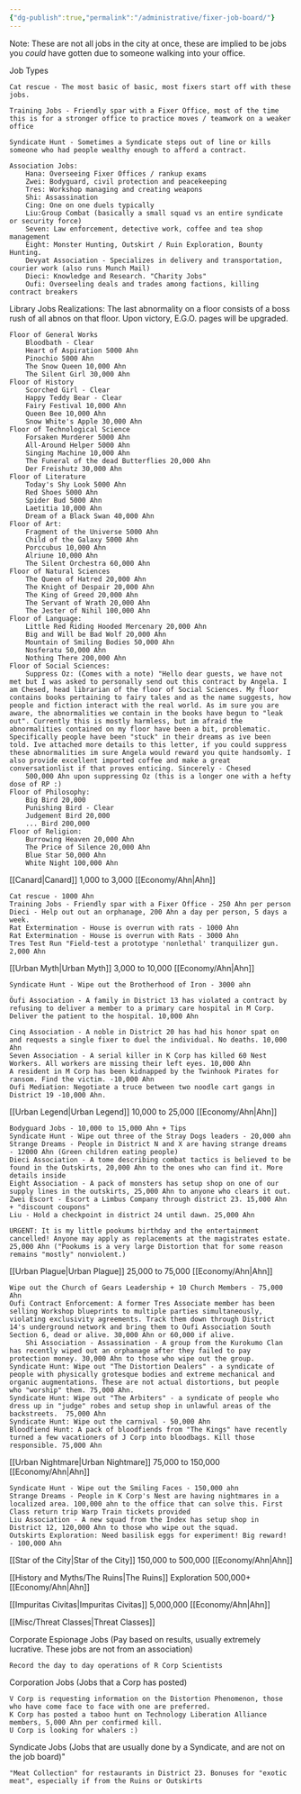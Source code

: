 ```yaml
---
{"dg-publish":true,"permalink":"/administrative/fixer-job-board/"}
---
```


Note: These are not all jobs in the city at once, these are implied to be jobs you *could* have gotten due to someone walking into your office.


Job Types

	Cat rescue - The most basic of basic, most fixers start off with these jobs.
	
	Training Jobs - Friendly spar with a Fixer Office, most of the time this is for a stronger office to practice moves / teamwork on a weaker office
	
	Syndicate Hunt - Sometimes a Syndicate steps out of line or kills someone who had people wealthy enough to afford a contract.
	
	Association Jobs:
		Hana: Overseeing Fixer Offices / rankup exams
		Zwei: Bodyguard, civil protection and peacekeeping
		Tres: Workshop managing and creating weapons
		Shi: Assassination
		Cing: One on one duels typically
		Liu:Group Combat (basically a small squad vs an entire syndicate or security force)
		Seven: Law enforcement, detective work, coffee and tea shop management
		Eight: Monster Hunting, Outskirt / Ruin Exploration, Bounty Hunting.
		Devyat Association - Specializes in delivery and transportation, courier work (also runs Munch Mail)
		Dieci: Knowledge and Research. "Charity Jobs"
		Oufi: Overseeling deals and trades among factions, killing contract breakers
		

 Library Jobs
 Realizations: The last abnormality on a floor consists of a boss rush of all abnos on that floor. Upon victory, E.G.O. pages will be upgraded.

	Floor of General Works
		Bloodbath - Clear
		Heart of Aspiration 5000 Ahn
		Pinochio 5000 Ahn
		The Snow Queen 10,000 Ahn
		The Silent Girl 30,000 Ahn 
	Floor of History
		Scorched Girl - Clear
		Happy Teddy Bear - Clear
		Fairy Festival 10,000 Ahn
		Queen Bee 10,000 Ahn
		Snow White's Apple 30,000 Ahn
	Floor of Technological Science
		Forsaken Murderer 5000 Ahn
		All-Around Helper 5000 Ahn
		Singing Machine 10,000 Ahn
		The Funeral of the dead Butterflies 20,000 Ahn
		Der Freishutz 30,000 Ahn
	Floor of Literature
		Today's Shy Look 5000 Ahn
		Red Shoes 5000 Ahn
		Spider Bud 5000 Ahn
		Laetitia 10,000 Ahn
		Dream of a Black Swan 40,000 Ahn
	Floor of Art:
		Fragment of the Universe 5000 Ahn
		Child of the Galaxy 5000 Ahn
		Porccubus 10,000 Ahn
		Alriune 10,000 Ahn
		The Silent Orchestra 60,000 Ahn
	Floor of Natural Sciences
		The Queen of Hatred 20,000 Ahn
		The Knight of Despair 20,000 Ahn
		The King of Greed 20,000 Ahn
		The Servant of Wrath 20,000 Ahn
		The Jester of Nihil 100,000 Ahn
	Floor of Language:
		Little Red Riding Hooded Mercenary 20,000 Ahn
		Big and Will be Bad Wolf 20,000 Ahn
		Mountain of Smiling Bodies 50,000 Ahn
		Nosferatu 50,000 Ahn
		Nothing There 200,000 Ahn
	Floor of Social Sciences:
		Suppress Oz: (Comes with a note) "Hello dear guests, we have not met but I was asked to personally send out this contract by Angela. I am Chesed, head librarian of the floor of Social Sciences. My floor contains books pertaining to fairy tales and as the name suggests, how people and fiction interact with the real world. As im sure you are aware, the abnormalities we contain in the books have begun to "leak out". Currently this is mostly harmless, but im afraid the abnormalities contained on my floor have been a bit, problematic. Specifically people have been "stuck" in their dreams as ive been told. Ive attached more details to this letter, if you could suppress these abnormalities im sure Angela would reward you quite handsomly. I also provide excellent imported coffee and make a great conversationlist if that proves enticing. Sincerely - Chesed
		500,000 Ahn upon suppressing Oz (this is a longer one with a hefty dose of RP :)
	Floor of Philosophy:
		Big Bird 20,000
		Punishing Bird - Clear
		Judgement Bird 20,000
		... Bird 200,000
	Floor of Religion:
		Burrowing Heaven 20,000 Ahn
		The Price of Silence 20,000 Ahn
		Blue Star 50,000 Ahn
		White Night 100,000 Ahn
    

	
[[Canard\|Canard]] 1,000 to 3,000 [[Economy/Ahn\|Ahn]]

	Cat rescue - 1000 Ahn
	Training Jobs - Friendly spar with a Fixer Office - 250 Ahn per person
	Dieci - Help out out an orphanage, 200 Ahn a day per person, 5 days a week.
	Rat Extermination - House is overrun with rats - 1000 Ahn
	Rat Extermination - House is overrun with Rats - 3000 Ahn
	Tres Test Run "Field-test a prototype 'nonlethal' tranquilizer gun. 2,000 Ahn
	
[[Urban Myth\|Urban Myth]] 3,000 to 10,000 [[Economy/Ahn\|Ahn]]

	Syndicate Hunt - Wipe out the Brotherhood of Iron - 3000 ahn

	Öufi Association - A family in District 13 has violated a contract by refusing to deliver a member to a primary care hospital in M Corp. Deliver the patient to the hospital. 10,000 Ahn

	Cinq Association - A noble in District 20 has had his honor spat on and requests a single fixer to duel the individual. No deaths. 10,000 Ahn
	Seven Association - A serial killer in K Corp has killed 60 Nest Workers. All workers are missing their left eyes. 10,000 Ahn 
	A resident in M Corp has been kidnapped by the Twinhook Pirates for ransom. Find the victim. -10,000 Ahn
	Oufi Mediation: Negotiate a truce between two noodle cart gangs in District 19 -10,000 Ahn.
	
[[Urban Legend\|Urban Legend]] 10,000 to 25,000 [[Economy/Ahn\|Ahn]]

	Bodyguard Jobs - 10,000 to 15,000 Ahn + Tips
	Syndicate Hunt - Wipe out three of the Stray Dogs leaders - 20,000 ahn
	Strange Dreams - People in District N and X are having strange dreams - 12000 Ahn (Green children eating people)
	Dieci Association - A tome describing combat tactics is believed to be found in the Outskirts, 20,000 Ahn to the ones who can find it. More details inside
	Eight Association - A pack of monsters has setup shop on one of our supply lines in the outskirts, 25,000 Ahn to anyone who clears it out. 
	Zwei Escort - Escort a Limbus Company through district 23. 15,000 Ahn + "discount coupons"
	Liu - Hold a checkpoint in district 24 until dawn. 25,000 Ahn
	
	URGENT: It is my little pookums birthday and the entertainment cancelled! Anyone may apply as replacements at the magistrates estate. 25,000 Ahn ("Pookums is a very large Distortion that for some reason remains "mostly" nonviolent.)
	
[[Urban Plague\|Urban Plague]] 25,000 to 75,000 [[Economy/Ahn\|Ahn]]

	Wipe out the Church of Gears Leadership + 10 Church Members - 75,000 Ahn
	Oufi Contract Enforcement: A former Tres Associate member has been selling Workshop blueprints to multiple parties simultaneously, violating exclusivity agreements. Track them down through District 14's underground network and bring them to Oufi Association South Section 6, dead or alive. 30,000 Ahn or 60,000 if alive.
		Shi Association - Assassination - A group from the Kurokumo Clan has recently wiped out an orphanage after they failed to pay protection money. 30,000 Ahn to those who wipe out the group. 
	Syndicate Hunt: Wipe out "The Distortion Dealers" - a syndicate of people with physically grotesque bodies and extreme mechanical and organic augmentations. These are not actual distortions, but people who "worship" them. 75,000 Ahn.
	Syndicate Hunt: Wipe out "The Arbiters" - a syndicate of people who dress up in "judge" robes and setup shop in unlawful areas of the backstreets.  75,000 Ahn
	Syndicate Hunt: Wipe out the carnival - 50,000 Ahn
	Bloodfiend Hunt: A pack of bloodfiends from "The Kings" have recently turned a few vacationers of J Corp into bloodbags. Kill those responsible. 75,000 Ahn
[[Urban Nightmare\|Urban Nightmare]] 75,000 to 150,000 [[Economy/Ahn\|Ahn]]

	Syndicate Hunt - Wipe out the Smiling Faces - 150,000 ahn
	Strange Dreams - People in K Corp's Nest are having nightmares in a localized area. 100,000 ahn to the office that can solve this. First Class return trip Warp Train tickets provided
	Liu Association - A new squad from the Index has setup shop in District 12, 120,000 Ahn to those who wipe out the squad.
	Outskirts Exploration: Need basilisk eggs for experiment! Big reward! - 100,000 Ahn
[[Star of the City\|Star of the City]] 150,000 to 500,000 [[Economy/Ahn\|Ahn]]

[[History and Myths/The Ruins\|The Ruins]] Exploration 500,000+ [[Economy/Ahn\|Ahn]]


[[Impuritas Civitas\|Impuritas Civitas]] 5,000,000 [[Economy/Ahn\|Ahn]]

[[Misc/Threat Classes\|Threat Classes]]

Corporate Espionage Jobs (Pay based on results, usually extremely lucrative. These jobs are not from an association)

	Record the day to day operations of R Corp Scientists


Corporation Jobs (Jobs that a Corp has posted)
	
	V Corp is requesting information on the Distortion Phenomenon, those who have come face to face with one are preferred.
	K Corp has posted a taboo hunt on Technology Liberation Alliance members, 5,000 Ahn per confirmed kill.
	U Corp is looking for whalers :)
	

Syndicate Jobs (Jobs that are usually done by a Syndicate, and are not on the job board)"
	
	"Meat Collection" for restaurants in District 23. Bonuses for "exotic meat", especially if from the Ruins or Outskirts